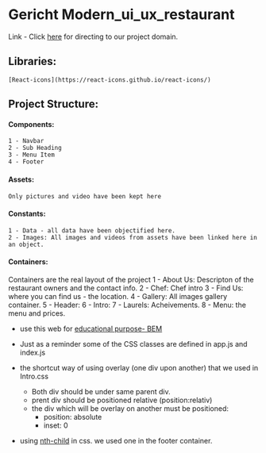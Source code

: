 # Gericht Modern_ui_ux_restaurant

Link - Click [here](https://gericht-restaurant-modern-ui-project.netlify.app/) for directing to our project domain.
## Libraries:
    [React-icons](https://react-icons.github.io/react-icons/)

## Project Structure:
  #### Components:
    1 - Navbar
    2 - Sub Heading
    3 - Menu Item
    4 - Footer
  #### Assets:
    Only pictures and video have been kept here
  #### Constants:
    1 - Data - all data have been objectified here.  
    2 - Images: All images and videos from assets have been linked here in an object.
  #### Containers:
  Containers are the real layout of the project
    1 - About Us: Descripton of the restaurant owners and the contact info.
    2 - Chef: Chef intro
    3 - Find Us: where you can find us - the location.
    4 - Gallery: All images gallery container.
    5 - Header:
    6 - Intro:
    7 - Laurels: Acheivements.
    8 - Menu: the menu and prices.

  
- use this web for [educational purpose- BEM](https://sparkbox.com/foundry/bem_by_example)
- Just as a reminder some of the CSS classes are defined in app.js and index.js

- the shortcut way of using overlay (one div upon another) that we used in Intro.css
  - Both div should be under same parent div.
  - prent div should be positioned relative (position:relativ)
  - the div which will be overlay on another must be positioned:
    - position: absolute
    - inset: 0
- using [nth-child](https://www.techonthenet.com/css/selectors/nth_child.php) in css. we used one in the footer container.
